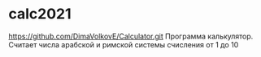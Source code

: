 # calc2021
https://github.com/DimaVolkovE/Calculator.git
Программа калькулятор. Считает числа арабской и римской системы счисления от 1 до 10
